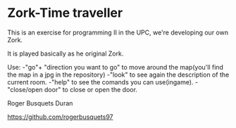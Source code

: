 # Zork-Time traveller
This is an exercise for programming II in the UPC, we're developing our own Zork.

It is played basically as he original Zork. 

Use:
-"go"+ "direction you want to go" to move around the map(you'll find the map in a jpg in the repository)
-"look" to see again the description of the current room.
-"help" to see the comands you can use(ingame).
-"close/open door" to close or open the door.

Roger Busquets Duran

https://github.com/rogerbusquets97

